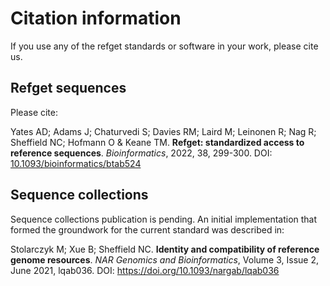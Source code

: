 # Citation information

If you use any of the refget standards or software in your work, please cite us.

## Refget sequences

Please cite:

Yates AD; Adams J; Chaturvedi S; Davies RM; Laird M; Leinonen R; Nag R; Sheffield NC; Hofmann O & Keane TM.
**Refget: standardized access to reference sequences**. *Bioinformatics*, 2022, 38, 299-300. DOI: [10.1093/bioinformatics/btab524](https://dx.doi.org/10.1093/bioinformatics/btab524)

## Sequence collections

Sequence collections publication is pending. An initial implementation that formed the groundwork for the current standard was described in:

Stolarczyk M; Xue B; Sheffield NC.
**Identity and compatibility of reference genome resources**. *NAR Genomics and Bioinformatics*, Volume 3, Issue 2, June 2021, lqab036. DOI: <https://doi.org/10.1093/nargab/lqab036>
